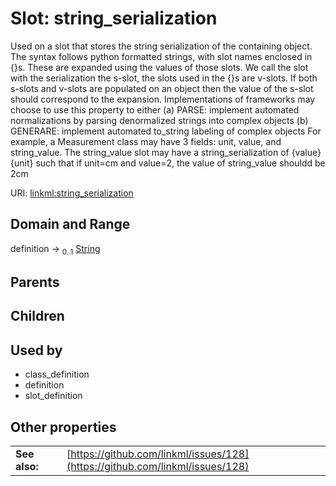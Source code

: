 
# Slot: string_serialization


Used on a slot that stores the string serialization of the containing object. The syntax follows python formatted strings, with slot names enclosed in {}s. These are expanded using the values of those slots.
We call the slot with the serialization the s-slot, the slots used in the {}s are v-slots. If both s-slots and v-slots are populated on an object then the value of the s-slot should correspond to the expansion.
Implementations of frameworks may choose to use this property to either (a) PARSE: implement automated normalizations by parsing denormalized strings into complex objects (b) GENERARE: implement automated to_string labeling of complex objects
For example, a Measurement class may have 3 fields: unit, value, and string_value. The string_value slot may have a string_serialization of {value}{unit} such that if unit=cm and value=2, the value of string_value shouldd be 2cm

URI: [linkml:string_serialization](https://w3id.org/linkml/string_serialization)


## Domain and Range

definition &#8594;  <sub>0..1</sub> [String](types/String.md)

## Parents


## Children


## Used by

 * class_definition
 * definition
 * slot_definition

## Other properties

|  |  |  |
| --- | --- | --- |
| **See also:** | | [https://github.com/linkml/issues/128](https://github.com/linkml/issues/128) |

